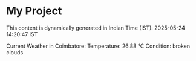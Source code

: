 # My Project

This content is dynamically generated in Indian Time (IST): 2025-05-24 14:20:47 IST


Current Weather in Coimbatore:
Temperature: 26.88 °C
Condition: broken clouds
